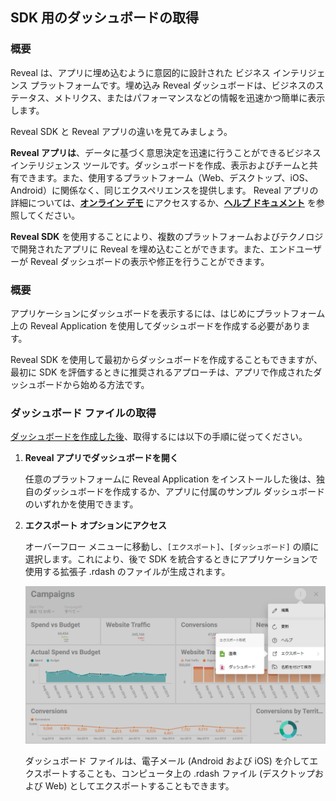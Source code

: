 ## SDK 用のダッシュボードの取得

### 概要

Reveal は、アプリに埋め込むように意図的に設計された ビジネス インテリジェンス プラットフォームです。埋め込み Reveal ダッシュボードは、ビジネスのステータス、メトリクス、またはパフォーマンスなどの情報を迅速かつ簡単に表示します。

Reveal SDK と Reveal アプリの違いを見てみましょう。

**Reveal アプリは**、データに基づく意思決定を迅速に行うことができるビジネス インテリジェンス ツールです。ダッシュボードを作成、表示およびチームと共有できます。また、使用するプラットフォーム（Web、デスクトップ、iOS、Android）に関係なく、同じエクスペリエンスを提供します。
Reveal アプリの詳細については、[**オンライン デモ**](https://app.revealbi.io/) にアクセスするか、[**ヘルプ ドキュメント**](https://www.revealbi.io/help/) を参照してください。

**Reveal SDK** を使用することにより、複数のプラットフォームおよびテクノロジで開発されたアプリに Reveal を埋め込むことができます。また、エンドユーザーが Reveal ダッシュボードの表示や修正を行うことができます。

### 概要

アプリケーションにダッシュボードを表示するには、はじめにプラットフォーム上の Reveal Application を使用してダッシュボードを作成する必要があります。

Reveal SDK を使用して最初からダッシュボードを作成することもできますが、最初に SDK を評価するときに推奨されるアプローチは、アプリで作成されたダッシュボードから始める方法です。

### ダッシュボード ファイルの取得

[ダッシュボードを作成した後](https://www.revealbi.io/help/creating-dashboards)、取得するには以下の手順に従ってください。

1.  **Reveal アプリでダッシュボードを開く**

    任意のプラットフォームに Reveal Application をインストールした後は、独自のダッシュボードを作成するか、アプリに付属のサンプル ダッシュボードのいずれかを使用できます。

2.  **エクスポート オプションにアクセス**

    オーバーフロー メニューに移動し、`[エクスポート]`、`[ダッシュボード]` の順に選択します。これにより、後で SDK を統合するときにアプリケーションで使用する拡張子 .rdash のファイルが生成されます。

    ![export\_dashboards\_sdk\_web](images/export_dashboards_sdk_web.png)

    ダッシュボード ファイルは、電子メール (Android および iOS) を介してエクスポートすることも、コンピュータ上の .rdash ファイル (デスクトップおよび Web) としてエクスポートすることもできます。
